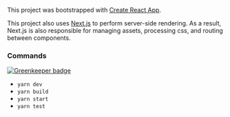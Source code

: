 This project was bootstrapped with [Create React App](https://github.com/facebookincubator/create-react-app).

This project also uses [Next.js](https://github.com/zeit/next.js) to perform server-side rendering. As a result, Next.js is also responsible
for managing assets, processing css, and routing between components.

### Commands

[![Greenkeeper badge](https://badges.greenkeeper.io/minstarter/react-next-starter.svg)](https://greenkeeper.io/)
* `yarn dev`
* `yarn build`
* `yarn start`
* `yarn test`